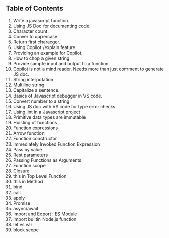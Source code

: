 ## Table of Contents

1. Write a javascript function.
2. Using JS Doc for documenting code.
3. Character count.
4. Conver to uppercase.
5. Return first characger.
6. Using Copilot /explain feature.
7. Providing an example for Copilot.
8. How to chop a given string.
9. Provide sample input and output to a function.
10. Copilot is not a mind reader. Needs more than just comment to generate JS doc.
11. String interpolation.
12. Multiline string.
13. Capitalize a sentence.
14. Basics of Javascript debugger in VS code.
15. Convert number to a string.
16. Using JS doc with VS code for type error checks.
17. Using lint in a Javascript project
18. Primitive data types are immutable
19. Hoisting of functions
20. Function expressions
21. Arrow function
22. Function constructor
23. Immediately Invoked Function Expression
24. Pass by value
25. Rest parameters
26. Passing Functions as Arguments
27. Function scope
28. Closure
29. this in Top Level Function
30. this in Method
31. bind
32. call
33. apply
34. Promise
35. async/await
36. Import and Export : ES Module
37. Import builtin Node.js function
38. let vs var
39. block scope
